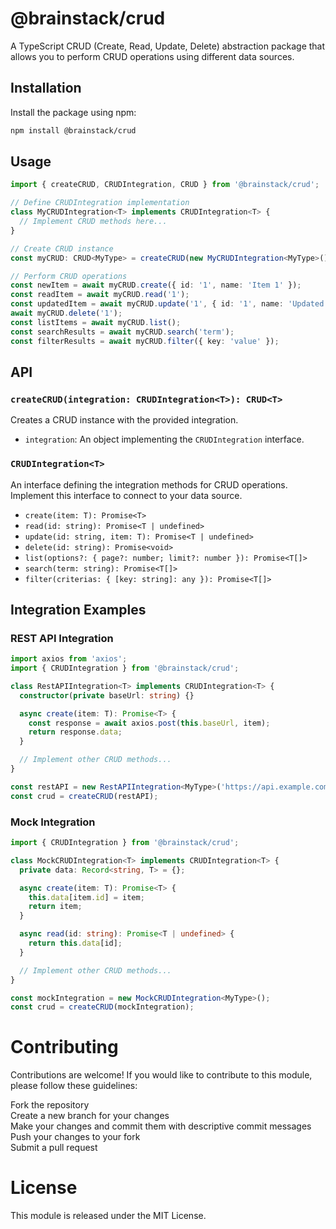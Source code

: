 # @brainstack/crud

A TypeScript CRUD (Create, Read, Update, Delete) abstraction package that allows you to perform CRUD operations using different data sources.

## Installation

Install the package using npm:

```bash
npm install @brainstack/crud
```

## Usage

```typescript
import { createCRUD, CRUDIntegration, CRUD } from '@brainstack/crud';

// Define CRUDIntegration implementation
class MyCRUDIntegration<T> implements CRUDIntegration<T> {
  // Implement CRUD methods here...
}

// Create CRUD instance
const myCRUD: CRUD<MyType> = createCRUD(new MyCRUDIntegration<MyType>());

// Perform CRUD operations
const newItem = await myCRUD.create({ id: '1', name: 'Item 1' });
const readItem = await myCRUD.read('1');
const updatedItem = await myCRUD.update('1', { id: '1', name: 'Updated Item' });
await myCRUD.delete('1');
const listItems = await myCRUD.list();
const searchResults = await myCRUD.search('term');
const filterResults = await myCRUD.filter({ key: 'value' });
```

## API

### `createCRUD(integration: CRUDIntegration<T>): CRUD<T>`

Creates a CRUD instance with the provided integration.

- `integration`: An object implementing the `CRUDIntegration` interface.

### `CRUDIntegration<T>`

An interface defining the integration methods for CRUD operations. Implement this interface to connect to your data source.

- `create(item: T): Promise<T>`
- `read(id: string): Promise<T | undefined>`
- `update(id: string, item: T): Promise<T | undefined>`
- `delete(id: string): Promise<void>`
- `list(options?: { page?: number; limit?: number }): Promise<T[]>`
- `search(term: string): Promise<T[]>`
- `filter(criterias: { [key: string]: any }): Promise<T[]>`

## Integration Examples

### REST API Integration

```typescript
import axios from 'axios';
import { CRUDIntegration } from '@brainstack/crud';

class RestAPIIntegration<T> implements CRUDIntegration<T> {
  constructor(private baseUrl: string) {}

  async create(item: T): Promise<T> {
    const response = await axios.post(this.baseUrl, item);
    return response.data;
  }

  // Implement other CRUD methods...
}

const restAPI = new RestAPIIntegration<MyType>('https://api.example.com/items');
const crud = createCRUD(restAPI);
```

### Mock Integration

```typescript
import { CRUDIntegration } from '@brainstack/crud';

class MockCRUDIntegration<T> implements CRUDIntegration<T> {
  private data: Record<string, T> = {};

  async create(item: T): Promise<T> {
    this.data[item.id] = item;
    return item;
  }

  async read(id: string): Promise<T | undefined> {
    return this.data[id];
  }

  // Implement other CRUD methods...
}

const mockIntegration = new MockCRUDIntegration<MyType>();
const crud = createCRUD(mockIntegration);
```

# Contributing
Contributions are welcome! If you would like to contribute to this module, please follow these guidelines:

Fork the repository  
Create a new branch for your changes  
Make your changes and commit them with descriptive commit messages  
Push your changes to your fork  
Submit a pull request  

# License
This module is released under the MIT License.